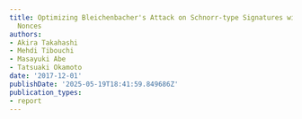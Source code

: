```yaml
---
title: Optimizing Bleichenbacher's Attack on Schnorr-type Signatures with Barely Biased
  Nonces
authors:
- Akira Takahashi
- Mehdi Tibouchi
- Masayuki Abe
- Tatsuaki Okamoto
date: '2017-12-01'
publishDate: '2025-05-19T18:41:59.849686Z'
publication_types:
- report
---
```

